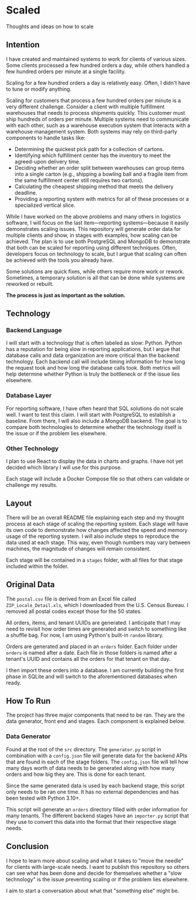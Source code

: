 # Scaled
Thoughts and ideas on how to scale

## Intention

I have created and maintained systems to work for clients of various sizes. Some clients processed a few hundred orders a day, while others handled a few hundred orders per minute at a single facility.

Scaling for a few hundred orders a day is relatively easy. Often, I didn't have to tune or modify anything.

Scaling for customers that process a few hundred orders per minute is a very different challenge. Consider a client with multiple fulfillment warehouses that needs to process shipments quickly. This customer must ship hundreds of orders per minute. Multiple systems need to communicate with each other, such as a warehouse execution system that interacts with a warehouse management system. Both systems may rely on third-party components to handle tasks like:

- Determining the quickest pick path for a collection of cartons.
- Identifying which fulfillment center has the inventory to meet the agreed-upon delivery time.
- Deciding whether an order split between warehouses can group items into a single carton (e.g., shipping a bowling ball and a fragile item from the same fulfillment center still requires two cartons).
- Calculating the cheapest shipping method that meets the delivery deadline.
- Providing a reporting system with metrics for all of these processes or a specialized vertical slice.

While I have worked on the above problems and many others in logistics software, I will focus on the last item—reporting systems—because it easily demonstrates scaling issues. This repository will generate order data for multiple clients and show, in stages with examples, how scaling can be achieved. The plan is to use both PostgreSQL and MongoDB to demonstrate that both can be scaled for reporting using different techniques. Often, developers focus on technology to scale, but I argue that scaling can often be achieved with the tools you already have.

Some solutions are quick fixes, while others require more work or rework. Sometimes, a temporary solution is all that can be done while systems are reworked or rebuilt.

**The process is just as important as the solution.**

## Technology

### Backend Language

I will start with a technology that is often labeled as slow: Python. Python has a reputation for being slow in reporting applications, but I argue that database calls and data organization are more critical than the backend technology. Each backend call will include timing information for how long the request took and how long the database calls took. Both metrics will help determine whether Python is truly the bottleneck or if the issue lies elsewhere.

### Database Layer

For reporting software, I have often heard that SQL solutions do not scale well. I want to test this claim. I will start with PostgreSQL to establish a baseline. From there, I will also include a MongoDB backend. The goal is to compare both technologies to determine whether the technology itself is the issue or if the problem lies elsewhere.

### Other Technology

I plan to use React to display the data in charts and graphs. I have not yet decided which library I will use for this purpose.

Each stage will include a Docker Compose file so that others can validate or challenge my results.

## Layout

There will be an overall README file explaining each step and my thought process at each stage of scaling the reporting system. Each stage will have its own code to demonstrate how changes affected the speed and memory usage of the reporting system. I will also include steps to reproduce the data used at each stage. This way, even though numbers may vary between machines, the magnitude of changes will remain consistent.

Each stage will be contained in a `stages` folder, with all files for that stage included within the folder.

## Original Data

The `postal.csv` file is derived from an Excel file called `ZIP_Locale_Detail.xls`, which I downloaded from the U.S. Census Bureau. I removed all postal codes except those for the 50 states.

All orders, items, and tenant UUIDs are generated. I anticipate that I may need to revisit how order times are generated and switch to something like a shuffle bag. For now, I am using Python's built-in `random` library.

Orders are generated and placed in an `orders` folder. Each folder under `orders` is named after a date. Each file in those folders is named after a tenant's UUID and contains all the orders for that tenant on that day.

I then import these orders into a database. I am currently building the first phase in SQLite and will switch to the aforementioned databases when ready.

## How To Run

The project has three major components that need to be ran. They are the data generator, front end and stages. Each component is explained below.

### Data Generator

Found at the root of the `src` directory. The `generator.py` script in combination with a `config.json` file will generate data for the backend APIs that are found in each of the stage folders. The `config.json` file will tell how many days worth of data needs to be generated along with how many orders and how big they are. This is done for each tenant.

Since the same generated data is used by each backend stage, this script only needs to be ran one time. It has no external dependencies and has been tested with Python 3.10+.

This script will generate an `orders` directory filled with order information for many tenants. The different backend stages have an `importer.py` script that they use to convert this data into the format that their respective stage needs.

## Conclusion

I hope to learn more about scaling and what it takes to "move the needle" for clients with large-scale needs. I want to publish this repository so others can see what has been done and decide for themselves whether a "slow technology" is the issue preventing scaling or if the problem lies elsewhere.

I aim to start a conversation about what that "something else" might be.
